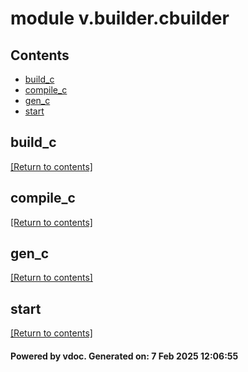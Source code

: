 # module v.builder.cbuilder


## Contents
- [build_c](#build_c)
- [compile_c](#compile_c)
- [gen_c](#gen_c)
- [start](#start)

## build_c
[[Return to contents]](#Contents)

## compile_c
[[Return to contents]](#Contents)

## gen_c
[[Return to contents]](#Contents)

## start
[[Return to contents]](#Contents)

#### Powered by vdoc. Generated on: 7 Feb 2025 12:06:55
